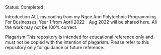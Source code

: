 Status: Completed

Introduction
ALL my coding from my Ngee Ann Polytechnic Programming For Businesses, Year 1 from April 2022 - Aug 2022 will be shared here. All the work may not be 100% correct.

Plagarism
This repository is intended for educational reference only and must not be copied with the intention of plagarism. Please refer to this repository only for guidance or future reference.
